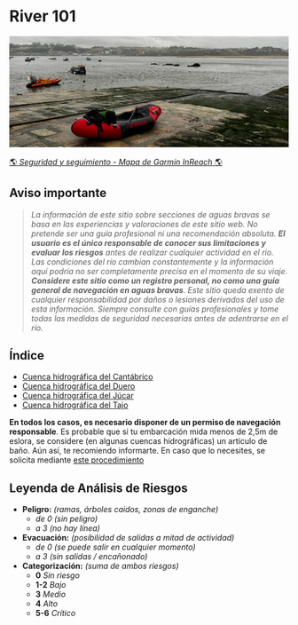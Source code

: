 # River 101
![](./misc/images/portada.jpg)

[:earth_americas: *Seguridad y seguimiento - Mapa de Garmin InReach* :earth_americas:](https://share.garmin.com/gpalacios82)


## Aviso importante
>*La información de este sitio sobre secciones de aguas bravas se basa en las experiencias y valoraciones de este sitio web. No pretende ser una guía profesional ni una recomendación absoluta. **El usuario es el único responsable de conocer sus limitaciones y evaluar los riesgos** antes de realizar cualquier actividad en el río. Las condiciones del río cambian constantemente y la información aquí podría no ser completamente precisa en el momento de su viaje. **Considere este sitio como un registro personal, no como una guía general de navegación en aguas bravas**. Este sitio queda exento de cualquier responsabilidad por daños o lesiones derivados del uso de esta información. Siempre consulte con guías profesionales y tome todas las medidas de seguridad necesarias antes de adentrarse en el río.*

## Índice
* [Cuenca hidrográfica del Cantábrico](./CHC/)
* [Cuenca hidrográfica del Duero](./CHD/)
* [Cuenca hidrográfica del Júcar](./CHJ/)
* [Cuenca hidrográfica del Tajo](./CHT/)

**En todos los casos, es necesario disponer de un permiso de navegación responsable**. Es probable que si tu embarcación mida menos de 2,5m de eslora, se considere (en algunas cuencas hidrográficas) un artículo de baño. Aún así, te recomiendo informarte. En caso que lo necesites, se solicita mediante [este procedimiento](./misc/Permisos%20de%20Navegación.md)

## Leyenda de Análisis de Riesgos
* **Peligro:** *(ramas, árboles caidos, zonas de enganche)*
    * *de 0 (sin peligro)*
    * *a 3 (no hay línea)*
* **Evacuación:** *(posibilidad de salidas a mitad de actividad)*
    * *de 0 (se puede salir en cualquier momento)*
    * *a 3 (sin salidas / encañonado)* 
* **Categorización:** *(suma de ambos riesgos)*
    * **0** *Sin riesgo*
    * **1-2** *Bajo*
    * **3** *Medio*
    * **4** *Alto*
    * **5-6** *Crítico*